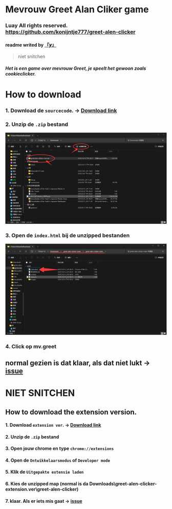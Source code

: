 # Mevrouw Greet Alan Cliker game
### Luay All rights reserved. https://github.com/konijntje777/greet-alen-clicker
#### readme writed by [『𝒚』](https://github.com/Love-Lumine)
> niet snitchen
##### Het is een game over mevrouw Greet, je speelt het gewoon zoals cookieclicker.
# How to download
### 1. Download de `sourcecode`. → [Download link](https://github.com/konijntje777/greet-alen-clicker/archive/refs/heads/main.zip) 
### 2. Unzip de `.zip` bestand
![unzip](https://github.com/konijntje777/greet-alen-clicker/blob/main/images/readme/unzip.png?raw=true)
### 3. Open de `index.html` bij de unzipped bestanden
![unzip](https://github.com/konijntje777/greet-alen-clicker/blob/main/images/readme/openhtml.png?raw=true)
### 4. Click op mv.greet
## normal gezien is dat klaar, als dat niet lukt → [issue](https://github.com/konijntje777/greet-alen-clicker/issues/new/choose)
# NIET SNITCHEN

## How to download the extension version.
#### 1. Download `extension ver`. → [Download link](https://github.com/konijntje777/greet-alen-clicker/releases/download/extension/greet-alen-clicker-extension.ver.zip) 
#### 2. Unzip de `.zip` bestand
#### 3. Open jouw chrome en type `chrome://extensions`
#### 4. Open de `Ontwikkelaarsmodus` of `Developer mode`
#### 5. Klik de `Uitgepakte extensie laden`
#### 6. Kies de unzipped map (normal is da Downloads\greet-alen-clicker-extension.ver\greet-alen-clicker)
#### 7. klaar. Als er iets mis gaat → [issue](https://github.com/konijntje777/greet-alen-clicker/issues/new/choose)
